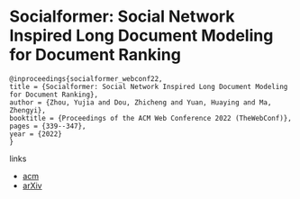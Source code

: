 # Socialformer: Social Network Inspired Long Document Modeling for Document Ranking

```
@inproceedings{socialformer_webconf22,
title = {Socialformer: Social Network Inspired Long Document Modeling for Document Ranking},
author = {Zhou, Yujia and Dou, Zhicheng and Yuan, Huaying and Ma, Zhengyi},
booktitle = {Proceedings of the ACM Web Conference 2022 (TheWebConf)},
pages = {339--347},
year = {2022}
}
```

links
- [acm](https://dl.acm.org/doi/10.1145/3485447.3511962)
- [arXiv](https://arxiv.org/abs/2202.10870)
